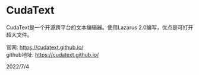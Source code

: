 # CudaText

CudaText是一个开源跨平台的文本编辑器。使用Lazarus 2.0编写，优点是可打开超大文件。  

官网: https://cudatext.github.io/  
github地址: https://cudatext.github.io/  


2022/7/4  
